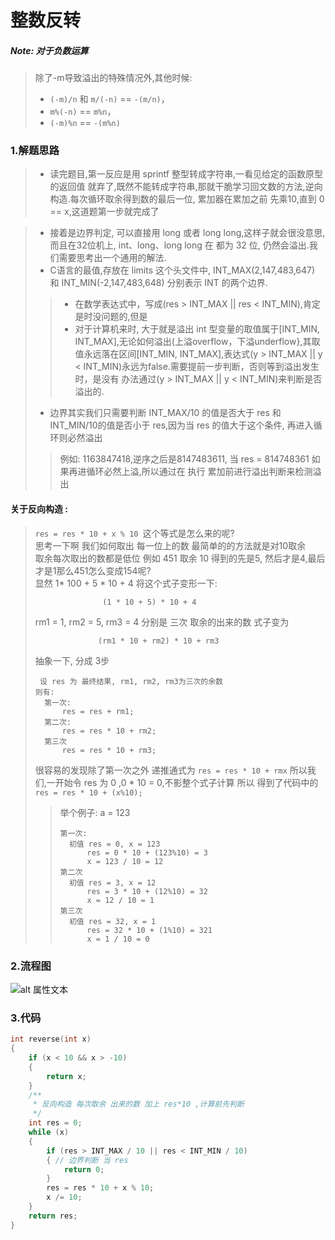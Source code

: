 # 整数反转
##### Note: 对于负数运算
>除了-m导致溢出的特殊情况外,其他时候:  
> -    `(-m)/n` 和 `m/(-n)` == `-(m/n)`，
> -    `m%(-n)` ==  `m%n`，
> -    `(-m)%n` == `-(m%n)`

### 1.解题思路
>+   读完题目,第一反应是用 sprintf 整型转成字符串,一看见给定的函数原型的返回值  就弃了,既然不能转成字符串,那就干脆学习回文数的方法,逆向构造.每次循环取余得到数的最后一位, 累加器在累加之前 先乘10,直到 0 == x,这道题第一步就完成了
            
>+   接着是边界判定, 可以直接用 long 或者 long long,这样子就会很没意思,而且在32位机上, int、long、long long 在 都为 32 位, 仍然会溢出.我们需要思考出一个通用的解法.
>+   C语言的最值,存放在 limits 这个头文件中, INT_MAX(2,147,483,647) 和 INT_MIN(-2,147,483,648) 分别表示 INT 的两个边界.
>>+    在数学表达式中，写成(res > INT_MAX || res < INT_MIN),肯定是时没问题的,但是
>>+    对于计算机来时, 大于就是溢出 int 型变量的取值属于[INT_MIN, INT_MAX],无论如何溢出(上溢overflow，下溢underflow},其取值永远落在区间[INT_MIN, INT_MAX],表达式(y > INT_MAX || y < INT_MIN)永远为false.需要提前一步判断，否则等到溢出发生时，是没有
    办法通过(y > INT_MAX || y < INT_MIN)来判断是否溢出的.
>+  边界其实我们只需要判断 INT_MAX/10 的值是否大于 res 和 INT_MIN/10的值是否小于 res,因为当 res 的值大于这个条件, 再进入循环则必然溢出
>> 例如:
    1163847418,逆序之后是8147483611, 当 res = 814748361 如果再进循环必然上溢,所以通过在 执行 累加前进行溢出判断来检测溢出

#### 关于反向构造 :  
> ```res = res * 10 + x % 10 ```这个等式是怎么来的呢?  
> 思考一下啊 我们如何取出 每一位上的数 最简单的的方法就是对10取余  
> 取余每次取出的数都是低位 例如 451 取余 10 得到的先是5, 然后才是4,最后才是1那么451怎么变成154呢?  
> 显然 1* 100 + 5 * 10 + 4 将这个式子变形一下:  
> ``` 
>                (1 * 10 + 5) * 10 + 4  
> ```
> rm1 = 1, rm2 = 5, rm3 = 4 分别是 三次 取余的出来的数 
> 式子变为
> ```
>               (rm1 * 10 + rm2) * 10 + rm3 
> ```
> 抽象一下, 分成 3步
> ``` 
>  设 res 为 最终结果, rm1, rm2, rm3为三次的余数
> 则有:
>   第一次:
>       res = res + rm1;
>   第二次:
>       res = res * 10 + rm2;
>   第三次
>       res = res * 10 + rm3;
> ```
> 很容易的发现除了第一次之外 递推通式为 ```res = res * 10 + rmx``` 所以我们,一开始令 res 为 0 ,0 * 10 = 0,不影整个式子计算
> 所以 得到了代码中的 ``` res = res * 10 + (x%10);```
>> 举个例子: a = 123
>> ```
>> 第一次:
>>   初值 res = 0, x = 123
>>       res = 0 * 10 + (123%10) = 3
>>       x = 123 / 10 = 12
>> 第二次
>>   初值 res = 3, x = 12
>>       res = 3 * 10 + (12%10) = 32
>>       x = 12 / 10 = 1
>> 第三次
>>   初值 res = 32, x = 1
>>       res = 32 * 10 + (1%10) = 321
>>       x = 1 / 10 = 0
>> ```
> 
    

### 2.流程图
![alt 属性文本](\flow7.jpg)
<!-- ```flow
st=>start: 开始
cond1=>condition: res > MAX
cond2=>condition: x == 0
op1=>operation: res = 0
op3=>operation: res = res / 10
op2=>operation: res = res * 10 + res % 10
e=>end: 返回res

st->cond2
cond2(yes)->e
cond2(no)->cond1
cond1(no)->op2(right)->op3(right)->cond2
cond1(yes)->op1(left)->e
``` -->
### 3.代码
```c
int reverse(int x)
{
    if (x < 10 && x > -10)
    {
        return x;
    }
    /**
     * 反向构造 每次取余 出来的数 加上 res*10 ,计算前先判断
     */
    int res = 0;
    while (x)
    {
        if (res > INT_MAX / 10 || res < INT_MIN / 10)
        { // 边界判断 当 res
            return 0;
        }
        res = res * 10 + x % 10;
        x /= 10;
    }
    return res;
}
```
